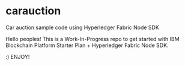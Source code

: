 # carauction
Car auction sample code using Hyperledger Fabric Node SDK

Hello peoples! This is a Work-In-Progress repo to get started with IBM Blockchain Platform Starter Plan + Hyperledger Fabric Node SDK.

:) ENJOY!
